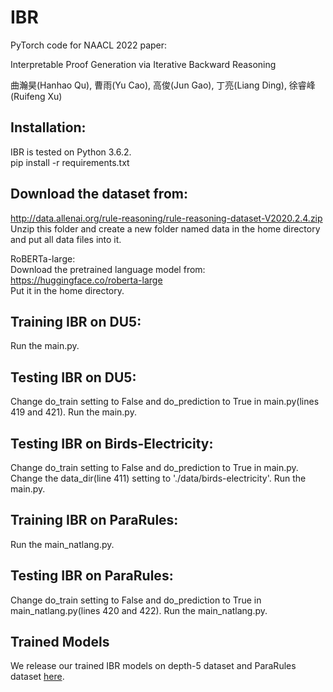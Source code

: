 # IBR
PyTorch code for NAACL 2022 paper:

Interpretable Proof Generation via Iterative Backward Reasoning

曲瀚昊(Hanhao Qu), 曹雨(Yu Cao), 高俊(Jun Gao), 丁亮(Liang Ding), 徐睿峰(Ruifeng Xu)

## Installation:  
IBR is tested on Python 3.6.2.  
pip install -r requirements.txt

## Download the dataset from:  
http://data.allenai.org/rule-reasoning/rule-reasoning-dataset-V2020.2.4.zip  
Unzip this folder and create a new folder named data in the home directory and put all data files into it. 

RoBERTa-large:  
Download the pretrained language model from:
https://huggingface.co/roberta-large  
Put it in the home directory.

## Training IBR on DU5:  
Run the main.py.

## Testing IBR on DU5:  
Change do_train setting to False and do_prediction to True in main.py(lines 419 and 421). Run the main.py.

## Testing IBR on Birds-Electricity:  
Change do_train setting to False and do_prediction to True in main.py. Change the data_dir(line 411) setting to './data/birds-electricity'. Run the main.py.

## Training IBR on ParaRules:  
Run the main_natlang.py.

## Testing IBR on ParaRules:  
Change do_train setting to False and do_prediction to True in main_natlang.py(lines 420 and 422). Run the main_natlang.py.

## Trained Models
We release our trained IBR models on depth-5 dataset and ParaRules dataset [here](https://drive.google.com/file/d/1hv5Yk1cRKXL0oF2HTnKxrhWECtyydZkX/view?usp=sharing).
